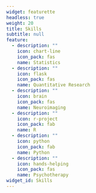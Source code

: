 ```yaml
---
widget: featurette
headless: true
weight: 20
title: Skills
subtitle: null
feature:
  - description: ""
    icon: chart-line
    icon_pack: fas
    name: Statistics
  - description: ""
    icon: flask
    icon_pack: fas
    name: Quantitative Research
  - description: ""
    icon: brain
    icon_pack: fas
    name: Neuroimaging
  - description: ""
    icon: r-project
    icon_pack: fab
    name: R
  - description: ""
    icon: python
    icon_pack: fab
    name: Python
  - description: ""
    icon: hands-helping
    icon_pack: fas
    name: Psychotherapy
widget_id: Skills
---
```

